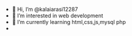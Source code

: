 - 👋 Hi, I’m @kalaiarasi12287
- 👀 I’m interested in web development
- 🌱 I’m currently learning html,css,js,mysql php
-
<!---
kalaiarasi12287/kalaiarasi12287 is a ✨ special ✨ repository because its `README.md` (this file) appears on your GitHub profile.
You can click the Preview link to take a look at your changes.
--->
